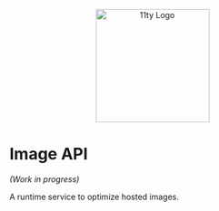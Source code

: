 <p align="center"><img src="https://www.11ty.dev/img/logo-github.svg" width="200" height="200" alt="11ty Logo"></p>

# Image API

_(Work in progress)_

A runtime service to optimize hosted images.
